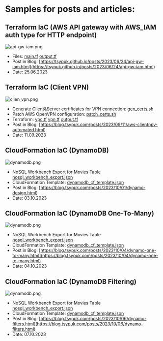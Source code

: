 # Samples for posts and articles:

## Terraform IaC (AWS API gateway with AWS_IAM auth type for HTTP endpoint)

![api-gw-iam.png](https://blog.tsypuk.com/images/posts/aws-apigw-iam/api-gw-iam.png)

- Files: [main.tf](apigw/main.tf) [output.tf](apigw/output.tf)
- Post in Blog: [https://tsypuk.github.io/posts/2023/06/24/api-gw-iam.html](https://tsypuk.github.io/posts/2023/06/24/api-gw-iam.html)
- Date: 25.06.2023

## Terraform IaC (Client VPN)

![clien_vpn.png](https://blog.tsypuk.com/images/posts/vpn/infra.png)

- Generate Client&Server certificates for VPN connection: [gen_certs.sh](client-vpn/gen_certs.sh)
- Patch AWS OpenVPN configuration: [patch_certs.sh](client-vpn/patch_certs.sh)
- Terraform: [vpc.tf](client-vpn/vpc.tf) [vpn.tf](client-vpn/vpn.tf) [output.tf](client-vpn/output.tf)
- Post in Blog: [https://blog.tsypuk.com/posts/2023/09/11/aws-clientnpv-automated.html)
- Date: 11.09.2023


## CloudFormation IaC (DynamoDB)

![dynamodb.png](https://blog.tsypuk.com/images/posts/dynamo/diagram.png)

- NoSQL Workbench Export for Movies Table [nosql_workbench_export.json](dynamodb/Movies.json)
- CloudFormation Template: [dynamodb_cf_template.json](dynamodb/movies_cf_template.json)
- Post in Blog: [https://blog.tsypuk.com/posts/2023/10/01/dynamo-design.html)
- Date: 03.10.2023

## CloudFormation IaC (DynamoDB One-To-Many)

![dynamodb.png](https://blog.tsypuk.com/images/posts/dynamo/diagram2.png)

- NoSQL Workbench Export for Movies Table [nosql_workbench_export.json](dynamodb/Users.json)
- CloudFormation Template: [dynamodb_cf_template.json](dynamodb/Users_cf_template.json)
- Post in Blog: [https://blog.tsypuk.com/posts/2023/10/04/dynamo-one-to-many.html](https://blog.tsypuk.com/posts/2023/10/04/dynamo-one-to-many.html)
- Date: 04.10.2023

## CloudFormation IaC (DynamoDB Filtering)

![dynamodb.png](https://blog.tsypuk.com/images/posts/dynamo/diagram3.png)

- NoSQL Workbench Export for Movies Table [nosql_workbench_export.json](dynamodb-filter/Users.json)
- CloudFormation Template: [dynamodb_cf_template.json](dynamodb-filter/Users_cf_template.json)
- Post in Blog: [https://blog.tsypuk.com/posts/2023/10/06/dynamo-filters.html](https://blog.tsypuk.com/posts/2023/10/06/dynamo-filters.html)
- Date: 07.10.2023
